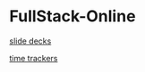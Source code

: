 # FullStack-Online

[slide decks](https://drive.google.com/drive/u/0/folders/1jvJ9mDhiPL_pRIrxtR2e1vwlYaTXEpm6)

[time trackers](https://drive.google.com/drive/u/0/folders/1cyGmjxEf6SGjFKFz8Qh9gI7kqDQ_w6-w)

